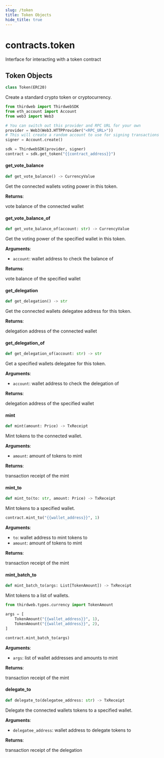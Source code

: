 ```yaml
---
slug: /token
title: Token Objects
hide_title: true
---
```


<a id="contracts.token"></a>

# contracts.token

Interface for interacting with a token contract

<a id="contracts.token.Token"></a>

## Token Objects

```python
class Token(ERC20)
```

Create a standard crypto token or cryptocurrency.

```python
from thirdweb import ThirdwebSDK
from eth_account import Account
from web3 import Web3

# You can switch out this provider and RPC URL for your own
provider = Web3(Web3.HTTPProvider("<RPC_URL>"))
# This will create a random account to use for signing transactions
signer = Account.create()

sdk = ThirdwebSDK(provider, signer)
contract = sdk.get_token("{{contract_address}}")
```

<a id="contracts.token.Token.get_vote_balance"></a>

#### get_vote_balance

```python
def get_vote_balance() -> CurrencyValue
```

Get the connected wallets voting power in this token.

**Returns**:

vote balance of the connected wallet

<a id="contracts.token.Token.get_vote_balance_of"></a>

#### get_vote_balance_of

```python
def get_vote_balance_of(account: str) -> CurrencyValue
```

Get the voting power of the specified wallet in this token.

**Arguments**:

- `account`: wallet address to check the balance of

**Returns**:

vote balance of the specified wallet

<a id="contracts.token.Token.get_delegation"></a>

#### get_delegation

```python
def get_delegation() -> str
```

Get the connected wallets delegatee address for this token.

**Returns**:

delegation address of the connected wallet

<a id="contracts.token.Token.get_delegation_of"></a>

#### get_delegation_of

```python
def get_delegation_of(account: str) -> str
```

Get a specified wallets delegatee for this token.

**Arguments**:

- `account`: wallet address to check the delegation of

**Returns**:

delegation address of the specified wallet

<a id="contracts.token.Token.mint"></a>

#### mint

```python
def mint(amount: Price) -> TxReceipt
```

Mint tokens to the connected wallet.

**Arguments**:

- `amount`: amount of tokens to mint

**Returns**:

transaction receipt of the mint

<a id="contracts.token.Token.mint_to"></a>

#### mint_to

```python
def mint_to(to: str, amount: Price) -> TxReceipt
```

Mint tokens to a specified wallet.

```python
contract.mint_to("{{wallet_address}}", 1)
```

**Arguments**:

- `to`: wallet address to mint tokens to
- `amount`: amount of tokens to mint

**Returns**:

transaction receipt of the mint

<a id="contracts.token.Token.mint_batch_to"></a>

#### mint_batch_to

```python
def mint_batch_to(args: List[TokenAmount]) -> TxReceipt
```

Mint tokens to a list of wallets.

```python
from thirdweb.types.currency import TokenAmount

args = [
    TokenAmount("{{wallet_address}}", 1),
    TokenAmount("{{wallet_address}}", 2),
]

contract.mint_batch_to(args)
```

**Arguments**:

- `args`: list of wallet addresses and amounts to mint

**Returns**:

transaction receipt of the mint

<a id="contracts.token.Token.delegate_to"></a>

#### delegate_to

```python
def delegate_to(delegatee_address: str) -> TxReceipt
```

Delegate the connected wallets tokens to a specified wallet.

**Arguments**:

- `delegatee_address`: wallet address to delegate tokens to

**Returns**:

transaction receipt of the delegation
